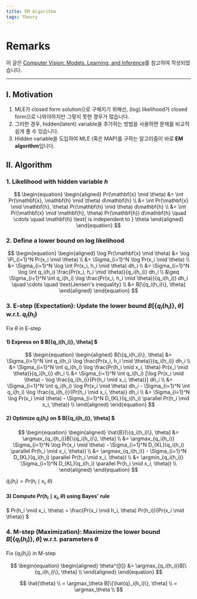```yaml
---
title: EM Algorithm
tags: Theory
---
```


# Remarks
이 글은 [Computer Vision: Models, Learning, and Inference](http://www.computervisionmodels.com/)를 참고하여 작성되었습니다.

<!--more-->

---

## I. Motivation
1) MLE가 closed form solution으로 구해지기 위해선, (log) likelihood가 closed form으로 나와야하지만 그렇지 못한 경우가 많습니다. <br>
2) 그러한 경우, hidden(latent) variable을 추가하는 방법을 사용하면 문제를 비교적 쉽게 풀 수 있습니다. <br>
3) Hidden variable을 도입하여 MLE (혹은 MAP)를 구하는 알고리즘이 바로 **EM algorithm**입니다. <br>

## II. Algorithm
### 1. Likelihood with hidden variable $h$

$$ \begin{equation}
\begin{aligned}
    Pr(\mathbf{x} \mid \theta)
    &= \int Pr(\mathbf{x}, \mathbf{h} \mid \theta) d\mathbf{h} \\
    &= \int Pr(\mathbf{x} \mid \mathbf{h}, \theta) Pr(\mathbf{h} \mid \theta) d\mathbf{h} \\
    &= \int Pr(\mathbf{x} \mid \mathbf{h}, \theta) Pr(\mathbf{h}) d\mathbf{h} \quad \cdots \quad \mathbf{h} \text{ is independent to } \theta
\end{aligned}
\end{equation} $$

### 2. Define a lower bound on log likelihood

$$ \begin{equation}
\begin{aligned}
    \log Pr(\mathbf{x} \mid \theta)
    &= \log \Pi_{i=1}^N Pr(x_i \mid \theta) \\
    &= \Sigma_{i=1}^N \log Pr(x_i \mid \theta) \\
    &= \Sigma_{i=1}^N \log \int Pr(x_i, h_i \mid \theta) dh_i \\
    &= \Sigma_{i=1}^N \log \int q_i(h_i) \frac{Pr(x_i, h_i \mid \theta)}{q_i(h_i)} dh_i \\
    &\geq \Sigma_{i=1}^N \int q_i(h_i) \log \frac{Pr(x_i, h_i \mid \theta)}{q_i(h_i)} dh_i \quad \cdots \quad \text{Jensen's inequality} \\
    &= B[\{q_i(h_i)\}, \theta]
\end{aligned}
\end{equation} $$

### 3. E-step (Expectation): Update the lower bound $B[\{q_i(h_i)\}, \theta]$ w.r.t. $q_i(h_i)$
Fix $\theta$ in E-step <br>

#### 1) Express on $ B[\{q_i(h_i)\}, \theta] $

$$ \begin{equation}
\begin{aligned}
    B[\{q_i(h_i)\}, \theta]
    &= \Sigma_{i=1}^N \int q_i(h_i) \log \frac{Pr(x_i, h_i \mid \theta)}{q_i(h_i)} dh_i \\
    &= \Sigma_{i=1}^N \int q_i(h_i) \log \frac{Pr(h_i \mid x_i, \theta) Pr(x_i \mid \theta)}{q_i(h_i)} dh_i \\
    &= \Sigma_{i=1}^N \int q_i(h_i) [\log Pr(x_i \mid \theta) - \log \frac{q_i(h_i)}{Pr(h_i \mid x_i, \theta)}] dh_i \\
    &= \Sigma_{i=1}^N \int q_i(h_i) \log Pr(x_i \mid \theta) dh_i - \Sigma_{i=1}^N \int q_i(h_i) \log \frac{q_i(h_i)}{Pr(h_i \mid x_i, \theta)} dh_i \\
    &= \Sigma_{i=1}^N \log Pr(x_i \mid \theta) - \Sigma_{i=1}^N D_{KL}(q_i(h_i) \parallel Pr(h_i \mid x_i, \theta)) \\
\end{aligned}
\end{equation} $$

#### 2) Optimize $q_i(h_i)$ on $ B[\{q_i(h_i)\}, \theta] $

$$ \begin{equation}
\begin{aligned}
    \hat{B}[\{q_i(h_i)\}, \theta]
    &= \argmax_{q_i(h_i)}B[\{q_i(h_i)\}, \theta] \\
    &= \argmax_{q_i(h_i)} \Sigma_{i=1}^N \log Pr(x_i \mid \theta) - \Sigma_{i=1}^N D_{KL}(q_i(h_i) \parallel Pr(h_i \mid x_i, \theta)) \\
    &= \argmax_{q_i(h_i)} - \Sigma_{i=1}^N D_{KL}(q_i(h_i) \parallel Pr(h_i \mid x_i, \theta)) \\
    &= \argmin_{q_i(h_i)} \Sigma_{i=1}^N D_{KL}(q_i(h_i) \parallel Pr(h_i \mid x_i, \theta)) \\
\end{aligned}
\end{equation} $$

$\hat{q}_i(h_i) = Pr(h_i \mid x_i, \theta)$

#### 3) Compute $Pr(h_i \mid x_i, \theta)$ using Bayes' rule
$ Pr(h_i \mid x_i, \theta) = \frac{Pr(x_i \mid h_i, \theta) Pr(h_i)}{Pr(x_i \mid \theta)} $

### 4. M-step (Maximization): Maximize the lower bound $B[\{q_i(h_i)\}, \theta]$ w.r.t. parameters $\theta$
Fix $\{q_i(h_i)\}$ in M-step <br>

$$ \begin{equation}
\begin{aligned}
    \theta^{[t]}
    &= \argmax_{q_i(h_i)}B[\{q_i(h_i)\}, \theta] \\
\end{aligned}
\end{equation} $$

$$
\hat{\theta} \\
= \argmax_\theta B[\{\hat{q}_i(h_i)\}, \theta] \\
= \argmax_\theta  \\
$$
